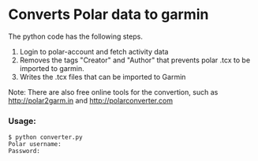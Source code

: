 # Converts Polar data to garmin

The python code has the following steps.
1. Login to polar-account and fetch activity data
2. Removes the tags "Creator" and "Author" that prevents polar .tcx to be imported to garmin.
3. Writes the .tcx files that can be imported to Garmin

Note: There are also free online tools for the convertion, such as http://polar2garm.in and http://polarconverter.com

### Usage: 

```console
$ python converter.py
Polar username: 
Password:
```
